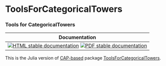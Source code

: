 <!-- BEGIN HEADER -->
# ToolsForCategoricalTowers

### Tools for CategoricalTowers

| Documentation |
| ------------- |
| [![HTML stable documentation][html-img]][html-url] [![PDF stable documentation][pdf-img]][pdf-url] |

<!-- END HEADER -->

This is the Julia version of [CAP-based][CAP_based] package [ToolsForCategoricalTowers][ToolsForCategoricalTowers].

[CAP_based]: https://homalg-project.github.io/docs/CAP_project-based/
[ToolsForCategoricalTowers]: https://homalg-project.github.io/pkg/ToolsForCategoricalTowers

<!-- BEGIN FOOTER -->
[html-img]: https://img.shields.io/badge/🔗%20HTML-stable-blue.svg
[html-url]: https://homalg-project.github.io/CategoricalTowers/ToolsForCategoricalTowers/doc/chap0_mj.html

[pdf-img]: https://img.shields.io/badge/🔗%20PDF-stable-blue.svg
[pdf-url]: https://homalg-project.github.io/CategoricalTowers/ToolsForCategoricalTowers/download_pdf.html
<!-- END FOOTER -->
